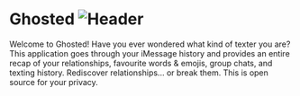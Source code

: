 # Ghosted ![Header](https://user-images.githubusercontent.com/70731225/231541127-e9fd1a0c-f0a2-444a-877a-3002013dd56a.png)


Welcome to Ghosted! Have you ever wondered what kind of texter you are? This application goes through your iMessage history and provides an entire recap of your relationships, favourite words & emojis, group chats, and texting history. Rediscover relationships... or break them. This is open source for your privacy. 


